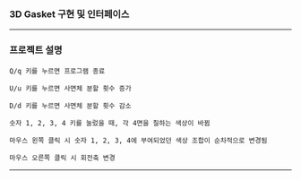 ### 3D Gasket 구현 및 인터페이스
------------------------------
### 프로젝트 설명
```
Q/q 키를 누르면 프로그램 종료

U/u 키를 누르면 사면체 분할 횟수 증가

D/d 키를 누르면 사면체 분할 횟수 감소

숫자 1, 2, 3, 4 키를 눌렀을 때, 각 4면을 칠하는 색상이 바뀜

마우스 왼쪽 클릭 시 숫자 1, 2, 3, 4에 부여되었던 색상 조합이 순차적으로 변경됨

마우스 오른쪽 클릭 시 회전축 변경
```
------------------------------
